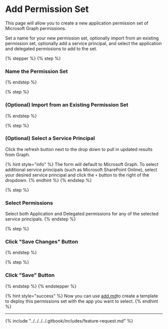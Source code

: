 # Add Permission Set

This page will allow you to create a new application permission set of Microsoft Graph permissions.

Set a name for your new permission set, optionally import from an existing permission set, optionally add a service principal, and select the application and delegated permissions to add to the set.

{% stepper %}
{% step %}
### Name the Permission Set


{% endstep %}

{% step %}
### (Optional) Import from an Existing Permission Set


{% endstep %}

{% step %}
### (Optional) Select a Service Principal

Click the refresh button next to the drop down to pull in updated results from Graph.&#x20;

{% hint style="info" %}
The form will default to Microsoft Graph. To select additional service principals (such as Microsoft SharePoint Online), select your desired service principal and click the `+` button to the right of the dropdown.
{% endhint %}
{% endstep %}

{% step %}
### Select Permissions

Select both Application and Delegated permissions for any of the selected service principals.
{% endstep %}

{% step %}
### Click "Save Changes" Button


{% endstep %}

{% step %}
### Click "Save" Button


{% endstep %}
{% endstepper %}

{% hint style="success" %}
Now you can use [add.md](../templates/add.md "mention")to create a template to deploy this permissions set with the app you want to select.
{% endhint %}

***

{% include "../../../../.gitbook/includes/feature-request.md" %}
